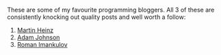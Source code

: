<!--
.. title: Three great programming blogs
.. slug: three-programming-blogs
.. date: 2022-09-16 00:00:00
.. tags: post,post
.. category: post
.. link: 
.. description: 
.. type: text
-->

These are some of my favourite programming bloggers. All 3 of these are consistently knocking out quality posts and well worth a follow:

1. [Martin Heinz](https://martinheinz.dev/)
2. [Adam Johnson](https://adamj.eu/tech)
3. [Roman Imankulov](https://roman.pt/)
